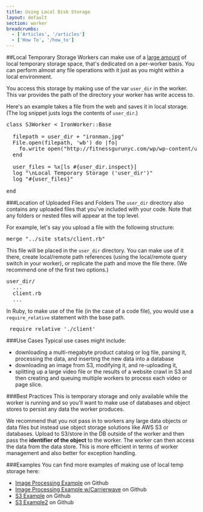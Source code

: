 ```yaml
---
title: Using Local Disk Storage
layout: default
section: worker
breadcrumbs:
  - ['Articles', '/articles']
  - ['How To', '/how_to']
---
```


##Local Temporary Storage
Workers can make use of a [large amount](http://docs-beta.iron.io/worker/reference/environment/) of local temporary storage space, that's dedicated on a per-worker basis. You can perform almost any file operations with it just as you might within a local environment. 

You access this storage by making use of the var `user_dir` in the worker. This var provides the path of the directory your worker has write access to.

Here's an example takes a file from the web and saves it in local storage.(The log snippet justs logs the contents of `user_dir`.)

<pre>
class S3Worker < IronWorker::Base

  filepath = user_dir + "ironman.jpg"
  File.open(filepath, 'wb') do |fo|
    fo.write open("http://fitnessgurunyc.com/wp/wp-content/uploads/2010/12/ironman74.jpg").read
  end

  user_files = %x[ls #{user_dir.inspect}]
  log "\nLocal Temporary Storage ('user_dir')"
  log "#{user_files}"

end
</pre>

###Location of Uploaded Files and Folders
The `user_dir` directory also contains any uploaded files that you've included with your code. Note that any folders or nested files will appear at the top level. 

For example, let's say you upload a file with the following structure:

<pre>
merge "../site_stats/client.rb"
</pre>

This file will be placed in the `user_dir` directory. You can make use of it there, create local/remote path references (using the local/remote query switch in your worker), or replicate the path and move the file there. (We recommend one of the first two options.)

<pre>
user_dir/
  ...
  client.rb
  ...
</pre>

In Ruby, to make use of the file (in the case of a code file), you would use a `require_relative` statement with the base path.

<pre>
 require_relative './client'
</pre>

###Use Cases
Typical use cases might include:

* downloading a multi-megabyte product catalog or log file, parsing it, processing the data, and inserting the new data into a database
* downloading an image from S3, modifying it, and re-uploading it,
* splitting up a large video file or the results of a website crawl in S3 and then creating and queuing multiple workers to process each video or page slice.

###Best Practices
This is temporary storage and only available while the worker is running and so you'll want to make use of databases and object stores to persist any data the worker produces.

We recommend that you not pass in to workers any large data objects or data files but instead use object storage solutions like AWS S3 or databases. Upload to S3/store in the DB outside of the worker and then pass the **identifier of the object** to the worker. The worker can then access the data from the data store. This is more efficient in terms of worker management and also better for exception handling. 


###Examples
You can find more examples of making use of local temp storage here: 

* [Image Processing Example](https://github.com/iron-io/iron_worker_examples/blob/master/ruby/Image_processing/image_processor.rb) on Github
* [Image Processing Example w/Carrierwave](https://github.com/iron-io/iron_worker_examples/tree/master/ruby/carrierwave) on Github 
* [S3 Example](https://github.com/iron-io/iron_worker_examples/blob/master/ruby/s3_tester/s3_worker.rb) on Github
* [S3 Example2](https://github.com/iron-io/iron_worker_examples/tree/master/ruby/download_to_s3) on Github


